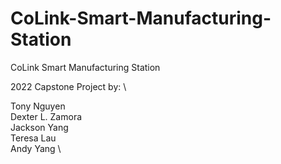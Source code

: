 # CoLink-Smart-Manufacturing-Station
CoLink Smart Manufacturing Station

2022 Capstone Project by: \

Tony Nguyen \
Dexter L. Zamora \
Jackson Yang \
Teresa Lau \
Andy Yang \
